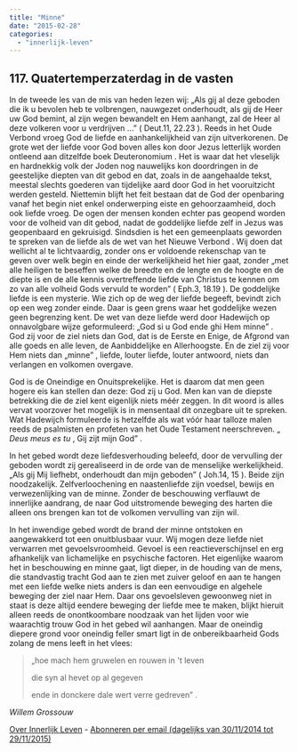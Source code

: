 ```yaml
---
title: "Minne"
date: "2015-02-28"
categories: 
  - "innerlijk-leven"
---
```


## 117\. Quatertemperzaterdag in de vasten

In de tweede les van de mis van heden lezen wij: „Als gij al deze geboden die ik u bevolen heb te volbrengen, nauwgezet onderhoudt, als gij de Heer uw God bemint, al zijn wegen bewandelt en Hem aanhangt, zal de Heer al deze volkeren voor u verdrijven …” ( Deut.11, 22.23 ). Reeds in het Oude Verbond vroeg God de liefde en aanhankelijkheid van zijn uitverkorenen. De grote wet der liefde voor God boven alles kon door Jezus letterlijk worden ontleend aan ditzelfde boek Deuteronomium . Het is waar dat het vleselijk en hardnekkig volk der Joden nog nauwelijks kon doordringen in de geestelijke diepten van dit gebod en dat, zoals in de aangehaalde tekst, meestal slechts goederen van tijdelijke aard door God in het vooruitzicht werden gesteld. Niettemin blijft het feit bestaan dat de God der openbaring vanaf het begin niet enkel onderwerping eiste en gehoorzaamheid, doch ook liefde vroeg. De ogen der mensen konden echter pas geopend worden voor de volheid van dit gebod, nadat de goddelijke liefde zelf in Jezus was geopenbaard en gekruisigd. Sindsdien is het een gemeenplaats geworden te spreken van de liefde als de wet van het Nieuwe Verbond . Wij doen dat wellicht al te lichtvaardig, zonder ons er voldoende rekenschap van te geven over welk begin en einde der werkelijkheid het hier gaat, zonder „met alle heiligen te beseffen welke de breedte en de lengte en de hoogte en de diepte is en de alle kennis overtreffende liefde van Christus te kennen om zo van alle volheid Gods vervuld te worden” ( Eph.3, 18.19 ). De goddelijke liefde is een mysterie. Wie zich op de weg der liefde begeeft, bevindt zich op een weg zonder einde. Daar is geen grens waar het goddelijke wezen geen begrenzing kent. De wet van deze liefde werd door Hadewijch op onnavolgbare wijze geformuleerd: „God si u God ende ghi Hem minne” . God zij voor de ziel niets dan God, dat is de Eerste en Enige, de Afgrond van alle goeds en alle leven, de Aanbiddelijke en Allerhoogste. En de ziel zij voor Hem niets dan „minne” , liefde, louter liefde, louter antwoord, niets dan verlangen en volkomen overgave.

God is de Oneindige en Onuitsprekelijke. Het is daarom dat men geen hogere eis kan stellen dan deze: God zij u God. Men kan van de diepste betrekking die de ziel kent eigenlijk niets méér zeggen. In dit woord is alles vervat voorzover het mogelijk is in mensentaal dit onzegbare uit te spreken. Wat Hadewijch formuleerde is hetzelfde als wat vóór haar talloze malen reeds de psalmisten en profeten van het Oude Testament neerschreven. „ _Deus meus es tu_ , Gij zijt mijn God” .

In het gebed wordt deze liefdesverhouding beleefd, door de vervulling der geboden wordt zij gerealiseerd in de orde van de menselijke werkelijkheid. „Als gij Mij liefhebt, onderhoudt dan mijn geboden” ( Joh.14, 15 ). Beide zijn noodzakelijk. Zelfverloochening en naastenliefde zijn voedsel, bewijs en verwezenlijking van de minne. Zonder de beschouwing verflauwt de innerlijke aandrang, de naar God uitstromende beweging des harten die alleen ons brengen kan tot de volkomen vervulling van zijn wil.

In het inwendige gebed wordt de brand der minne ontstoken en aangewakkerd tot een onuitblusbaar vuur. Wij mogen deze liefde niet verwarren met gevoelsvroomheid. Gevoel is een reactieverschijnsel en erg afhankelijk van lichamelijke en psychische factoren. Het eigenlijke waarom het in beschouwing en minne gaat, ligt dieper, in de houding van de mens, die standvastig tracht God aan te zien met zuiver geloof en aan te hangen met een liefde welke niets anders is dan een eenvoudige en algehele beweging der ziel naar Hem. Daar ons gevoelsleven gewoonweg niet in staat is deze altijd eendere beweging der liefde mee te maken, blijkt hieruit alleen reeds de onontkoombare noodzaak van het lijden voor wie waarachtig trouw God in het gebed wil aanhangen. Maar de oneindig diepere grond voor oneindig feller smart ligt in de onbereikbaarheid Gods zolang de mens leeft in het vlees:

> „hoe mach hem gruwelen en rouwen in 't leven  
>   
> die syn al hevet op al gegeven  
>   
> ende in donckere dale wert verre gedreven” .

_Willem Grossouw_

[Over Innerlijk Leven](http://www.gelovenleren.net/2014/11/27/een-jaar-lang-innerlijk-leven-op-geloven-leren/) - [Abonneren per email (dagelijks van 30/11/2014 tot 29/11/2015)](http://eepurl.com/9P3DT)
